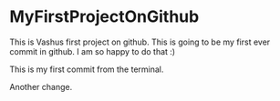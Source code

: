 # MyFirstProjectOnGithub

This is Vashus first project on github. This is going to be my first ever commit in github. I am so happy to do that :)

This is my first commit from the terminal.

Another change.
